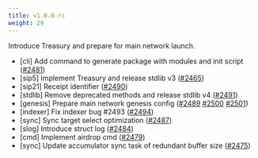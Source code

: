```yaml
---
title: v1.0.0-rc
weight: 29
---
```


Introduce Treasury and prepare for main network launch.

<!--more-->

* [cli] Add command to generate package with modules and init script ([#2481](https://github.com/starcoinorg/starcoin/pull/2481))
* [sip5] Implement Treasury and release stdlib v3 ([#2465](https://github.com/starcoinorg/starcoin/pull/2465))
* [sip21] Receipt identifier ([#2490](https://github.com/starcoinorg/starcoin/pull/2490))
* [stdlib] Remove deprecated methods and release stdlib v4 ([#2491](https://github.com/starcoinorg/starcoin/pull/2491))
* [genesis] Prepare main network genesis config ([#2489](https://github.com/starcoinorg/starcoin/pull/2489) [#2500](https://github.com/starcoinorg/starcoin/pull/2500) [#2501](https://github.com/starcoinorg/starcoin/pull/2501))
* [indexer] Fix indexer bug #2493 ([#2494](https://github.com/starcoinorg/starcoin/pull/2494))
* [sync] Sync target select optimization ([#2487](https://github.com/starcoinorg/starcoin/pull/2487))
* [slog] Introduce struct log ([#2484](https://github.com/starcoinorg/starcoin/pull/2484))
* [cmd] Implement airdrop cmd ([#2479](https://github.com/starcoinorg/starcoin/pull/2479))
* [sync] Update accumulator sync task of redundant buffer size ([#2475](https://github.com/starcoinorg/starcoin/pull/2475))
